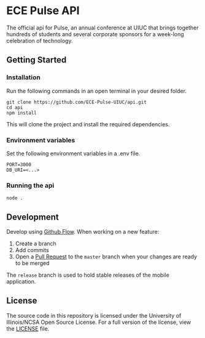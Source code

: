 # ECE Pulse API
The official api for Pulse, an annual conference at UIUC that brings together hundreds of students and several corporate sponsors for a week-long celebration of technology.

## Getting Started
### Installation
Run the following commands in an open terminal in your desired folder.
```shell
git clone https://github.com/ECE-Pulse-UIUC/api.git
cd api
npm install
```
This will clone the project and install the required dependencies.

### Environment variables
Set the following environment variables in a .env file.
```shell
PORT=3000
DB_URI=<...>
```

### Running the api
```shell
node . 
```

## Development
Develop using [Github Flow](https://guides.github.com/introduction/flow/). When working on a new feature:
1. Create a branch
2. Add commits
3. Open a [Pull Request](https://github.com/ECE-Pulse-UIUC/mobile/compare/) to the `master` branch when your changes are ready to be merged  
  
The `release` branch is used to hold stable releases of the mobile application.

## License
The source code in this repository is licensed under the University of Illinois/NCSA Open Source License. For a full version of the license, view the [LICENSE](https://github.com/ECE-Pulse-UIUC/api/blob/adca64e5428ee9881f582e5f6b7a80c51a9186fd/LICENSE) file.
